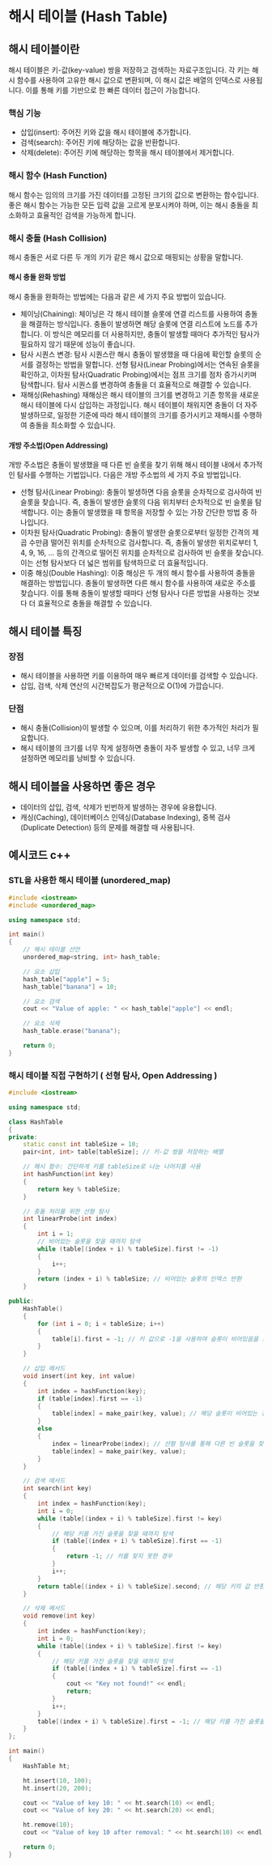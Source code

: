 # 해시 테이블 (Hash Table)

## 해시 테이블이란
해시 테이블은 키-값(key-value) 쌍을 저장하고 검색하는 자료구조입니다. 각 키는 해시 함수를 사용하여 고유한 해시 값으로 변환되며, 이 해시 값은 배열의 인덱스로 사용됩니다. 이를 통해 키를 기반으로 한 빠른 데이터 접근이 가능합니다.

### 핵심 기능
* 삽입(insert): 주어진 키와 값을 해시 테이블에 추가합니다.
* 검색(search): 주어진 키에 해당하는 값을 반환합니다.
* 삭제(delete): 주어진 키에 해당하는 항목을 해시 테이블에서 제거합니다.

### 해시 함수 (Hash Function)
해시 함수는 임의의 크기를 가진 데이터를 고정된 크기의 값으로 변환하는 함수입니다. 좋은 해시 함수는 가능한 모든 입력 값을 고르게 분포시켜야 하며, 이는 해시 충돌을 최소화하고 효율적인 검색을 가능하게 합니다.

### 해시 충돌 (Hash Collision)
해시 충돌은 서로 다른 두 개의 키가 같은 해시 값으로 매핑되는 상황을 말합니다.

#### 해시 충돌 완화 방법
해시 충돌을 완화하는 방법에는 다음과 같은 세 가지 주요 방법이 있습니다.

* 체이닝(Chaining): 체이닝은 각 해시 테이블 슬롯에 연결 리스트를 사용하여 충돌을 해결하는 방식입니다. 충돌이 발생하면 해당 슬롯에 연결 리스트에 노드를 추가합니다. 이 방식은 메모리를 더 사용하지만, 충돌이 발생할 때마다 추가적인 탐사가 필요하지 않기 때문에 성능이 좋습니다.
* 탐사 시퀀스 변경: 탐사 시퀀스란 해시 충돌이 발생했을 때 다음에 확인할 슬롯의 순서를 결정하는 방법을 말합니다. 선형 탐사(Linear Probing)에서는 연속된 슬롯을 확인하고, 이차원 탐사(Quadratic Probing)에서는 점프 크기를 점차 증가시키며 탐색합니다. 탐사 시퀀스를 변경하여 충돌을 더 효율적으로 해결할 수 있습니다.
* 재해싱(Rehashing) 재해싱은 해시 테이블의 크기를 변경하고 기존 항목을 새로운 해시 테이블에 다시 삽입하는 과정입니다. 해시 테이블이 채워지면 충돌이 더 자주 발생하므로, 일정한 기준에 따라 해시 테이블의 크기를 증가시키고 재해시를 수행하여 충돌을 최소화할 수 있습니다.


#### 개방 주소법(Open Addressing)
개방 주소법은 충돌이 발생했을 때 다른 빈 슬롯을 찾기 위해 해시 테이블 내에서 추가적인 탐사를 수행하는 기법입니다. 다음은 개방 주소법의 세 가지 주요 방법입니다.

* 선형 탐사(Linear Probing): 충돌이 발생하면 다음 슬롯을 순차적으로 검사하여 빈 슬롯을 찾습니다. 즉, 충돌이 발생한 슬롯의 다음 위치부터 순차적으로 빈 슬롯을 탐색합니다. 이는 충돌이 발생했을 때 항목을 저장할 수 있는 가장 간단한 방법 중 하나입니다.
* 이차원 탐사(Quadratic Probing): 충돌이 발생한 슬롯으로부터 일정한 간격의 제곱 수만큼 떨어진 위치를 순차적으로 검사합니다. 즉, 충돌이 발생한 위치로부터 1, 4, 9, 16, ... 등의 간격으로 떨어진 위치를 순차적으로 검사하여 빈 슬롯을 찾습니다. 이는 선형 탐사보다 더 넓은 범위를 탐색하므로 더 효율적입니다.
* 이중 해싱(Double Hashing): 이중 해싱은 두 개의 해시 함수를 사용하여 충돌을 해결하는 방법입니다. 충돌이 발생하면 다른 해시 함수를 사용하여 새로운 주소를 찾습니다. 이를 통해 충돌이 발생할 때마다 선형 탐사나 다른 방법을 사용하는 것보다 더 효율적으로 충돌을 해결할 수 있습니다.

## 해시 테이블 특징
 
 ### 장점
* 해시 테이블을 사용하면 키를 이용하여 매우 빠르게 데이터를 검색할 수 있습니다.
* 삽입, 검색, 삭제 연산의 시간복잡도가 평균적으로 O(1)에 가깝습니다.

 ### 단점
* 해시 충돌(Collision)이 발생할 수 있으며, 이를 처리하기 위한 추가적인 처리가 필요합니다.
* 해시 테이블의 크기를 너무 작게 설정하면 충돌이 자주 발생할 수 있고, 너무 크게 설정하면 메모리를 낭비할 수 있습니다.
 
## 해시 테이블을 사용하면 좋은 경우
* 데이터의 삽입, 검색, 삭제가 빈번하게 발생하는 경우에 유용합니다.
* 캐싱(Caching), 데이터베이스 인덱싱(Database Indexing), 중복 검사(Duplicate Detection) 등의 문제를 해결할 때 사용됩니다.
 
## 예시코드 c++
 
### STL을 사용한 해시 테이블 (unordered_map)

```cpp
#include <iostream>
#include <unordered_map>

using namespace std;

int main() 
{
    // 해시 테이블 선언
    unordered_map<string, int> hash_table;

    // 요소 삽입
    hash_table["apple"] = 5;
    hash_table["banana"] = 10;

    // 요소 검색
    cout << "Value of apple: " << hash_table["apple"] << endl;

    // 요소 삭제
    hash_table.erase("banana");

    return 0;
}
```

### 해시 테이블 직접 구현하기 ( 선형 탐사, Open Addressing )

```cpp
#include <iostream>

using namespace std;

class HashTable 
{
private:
    static const int tableSize = 10;
    pair<int, int> table[tableSize]; // 키-값 쌍을 저장하는 배열

    // 해시 함수: 간단하게 키를 tableSize로 나눈 나머지를 사용
    int hashFunction(int key) 
    {
        return key % tableSize;
    }

    // 충돌 처리를 위한 선형 탐사
    int linearProbe(int index) 
    {
        int i = 1;
        // 비어있는 슬롯을 찾을 때까지 탐색
        while (table[(index + i) % tableSize].first != -1) 
        { 
            i++;
        }
        return (index + i) % tableSize; // 비어있는 슬롯의 인덱스 반환
    }

public:
    HashTable() 
    {
        for (int i = 0; i < tableSize; i++) 
        {
            table[i].first = -1; // 키 값으로 -1을 사용하여 슬롯이 비어있음을 표시
        }
    }

    // 삽입 메서드
    void insert(int key, int value) 
    {
        int index = hashFunction(key);
        if (table[index].first == -1) 
        {
            table[index] = make_pair(key, value); // 해당 슬롯이 비어있는 경우 바로 삽입
        } 
        else 
        {
            index = linearProbe(index); // 선형 탐사를 통해 다른 빈 슬롯을 찾음
            table[index] = make_pair(key, value);
        }
    }

    // 검색 메서드
    int search(int key) 
    {
        int index = hashFunction(key);
        int i = 0;
        while (table[(index + i) % tableSize].first != key) 
        { 
            // 해당 키를 가진 슬롯을 찾을 때까지 탐색
            if (table[(index + i) % tableSize].first == -1) 
            {
                return -1; // 키를 찾지 못한 경우
            }
            i++;
        }
        return table[(index + i) % tableSize].second; // 해당 키의 값 반환
    }

    // 삭제 메서드
    void remove(int key) 
    {
        int index = hashFunction(key);
        int i = 0;
        while (table[(index + i) % tableSize].first != key) 
        { 
            // 해당 키를 가진 슬롯을 찾을 때까지 탐색
            if (table[(index + i) % tableSize].first == -1) 
            {
                cout << "Key not found!" << endl;
                return;
            }
            i++;
        }
        table[(index + i) % tableSize].first = -1; // 해당 키를 가진 슬롯을 비움
    }
};

int main() 
{
    HashTable ht;

    ht.insert(10, 100);
    ht.insert(20, 200);

    cout << "Value of key 10: " << ht.search(10) << endl;
    cout << "Value of key 20: " << ht.search(20) << endl;

    ht.remove(10);
    cout << "Value of key 10 after removal: " << ht.search(10) << endl;

    return 0;
}
```